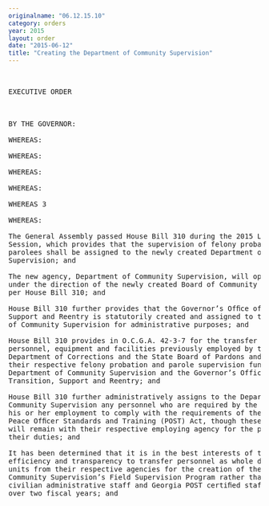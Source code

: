```yaml
---
originalname: "06.12.15.10"
category: orders
year: 2015
layout: order
date: "2015-06-12"
title: "Creating the Department of Community Supervision"
---
```

<pre>
 

EXECUTIVE ORDER

 

BY THE GOVERNOR:

WHEREAS:

WHEREAS:

WHEREAS:

WHEREAS:

WHEREAS 3

WHEREAS:

The General Assembly passed House Bill 310 during the 2015 Legislative
Session, which provides that the supervision of felony probationers and
parolees shall be assigned to the newly created Department of Community
Supervision; and

The new agency, Department of Community Supervision, will operate
under the direction of the newly created Board of Community Supervision
per House Bill 310; and

House Bill 310 further provides that the Governor’s Ofﬁce of Transition,
Support and Reentry is statutorily created and assigned to the Department
of Community Supervision for administrative purposes; and

House Bill 310 provides in O.C.G.A. 42-3-7 for the transfer of all
personnel, equipment and facilities previously employed by the
Department of Corrections and the State Board of Pardons and Paroles in
their respective felony probation and parole supervision functions to the
Department of Community Supervision and the Governor’s Office of
Transition, Support and Reentry; and

House Bill 310 further administratively assigns to the Department of
Community Supervision any personnel who are required by the terms of
his or her employment to comply with the requirements of the Georgia
Peace Ofﬁcer Standards and Training (POST) Act, though these personnel
will remain with their respective employing agency for the performance of
their duties; and

It has been determined that it is in the best interests of the state for
efficiency and transparency to transfer personnel as whole departmental
units from their respective agencies for the creation of the Department of
Community Supervision’s Field Supervision Program rather than split
civilian administrative staff and Georgia POST certiﬁed staff into transfers
over two fiscal years; and

 

</pre>
